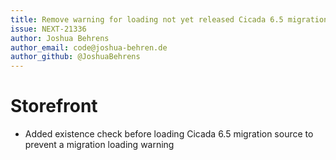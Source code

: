 ```yaml
---
title: Remove warning for loading not yet released Cicada 6.5 migrations
issue: NEXT-21336
author: Joshua Behrens
author_email: code@joshua-behren.de
author_github: @JoshuaBehrens
---
```

# Storefront
* Added existence check before loading Cicada 6.5 migration source to prevent a migration loading warning
